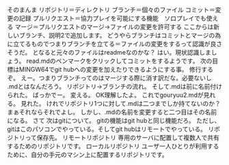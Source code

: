 #
そのまんま
リポジトリ＝ディレクトリ
ブランチ＝個々のファイル
コミット＝変更の記録
プルリクエスト＝協力プレイを可能にする機能　ソロプレイでも使える
マージ＝プルリクエストのマージ→ファイルの変更を許可する
ここからは新しいブランチ、説明2で追加します。
どうやらブランチはコミットとマージの為に立てるものでつまりブランチを立てる＝ファイルの変更をするって認識が良さそうだ。
となると元々のファイルはreadmeなのかな？
はい。現状認識しましょう。
read.mdのペンマークをクリックしてコミットをするようです。
次の目標はMINGW64でgit hubへの変更を加えたりできるようにする事。
修行するぞ。
えー。つまりブランチってのはマージする際に消す訳だな。必要ないし
.mdとはなんだろう。
リポジトリ→ブランチの流れ。
そして.mdは前に名前付けられた。
ばっかでー。
変える。
OK理解したよ。
これでgouryuu2.mdが見れる。
見れた。
けれでリポジトリ1つに対して.mdは二つまでしか持てないのか？
まぁそれならそれでよし。
しかし、.mdの名前を変更すると二つ目はその名前になる。
さて
次はgitについて。
gitの機能はgit hubと同じ機能だろ。
ただし、gitはこのパソコンでやっている。そしてgit hubはリモートでやっている。
リポジトリって保存先。
リモートリポジトリ
専用のサーバに配置して複数人で共有するためのリポジトリです。
ローカルリポジトリ
ユーザ一人ひとりが利用するために、自分の手元のマシン上に配置するリポジトリです。
